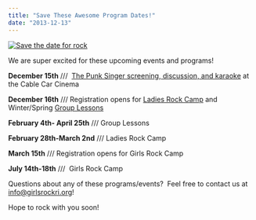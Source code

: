 ```yaml
---
title: "Save These Awesome Program Dates!"
date: "2013-12-13"
---
```


[![Save the date for rock](/uploads/blogposts/Save-the-date-for-rock-168x300.jpg)](http://girlsrockri.org/wp-content/uploads/2013/12/Save-the-date-for-rock.jpg)

We are super excited for these upcoming events and programs!

**December 15th** ///  [The Punk Singer screening, discussion, and karaoke](https://www.facebook.com/events/426951660765220/) at the Cable Car Cinema

**December 16th** /// Registration opens for [Ladies Rock Camp](http://girlsrockri.org/register-ladiesrockcamp/) and Winter/Spring [Group Lessons](http://girlsrockri.org/register-grouplessons/)

**February 4th- April 25th** /// Group Lessons

**February 28th-March 2nd** /// Ladies Rock Camp

**March 15th** /// Registration opens for Girls Rock Camp

**July 14th-18th** ///  Girls Rock Camp

Questions about any of these programs/events?  Feel free to contact us at info@girlsrockri.org!

Hope to rock with you soon!

